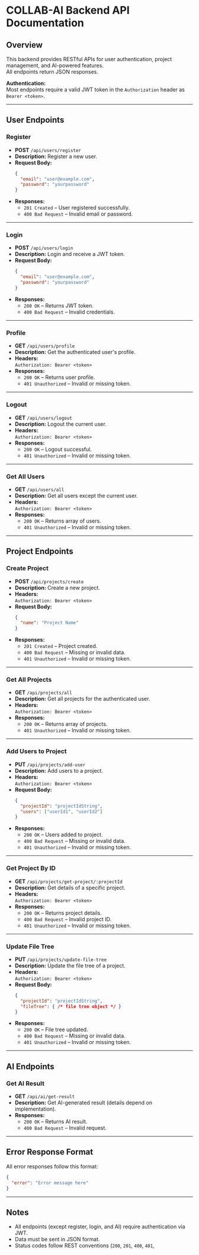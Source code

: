 # COLLAB-AI Backend API Documentation

## Overview

This backend provides RESTful APIs for user authentication, project management, and AI-powered features.  
All endpoints return JSON responses.

**Authentication:**  
Most endpoints require a valid JWT token in the `Authorization` header as `Bearer <token>`.

---

## User Endpoints

### Register

- **POST** `/api/users/register`
- **Description:** Register a new user.
- **Request Body:**
  ```json
  {
    "email": "user@example.com",
    "password": "yourpassword"
  }
  ```
- **Responses:**
  - `201 Created` – User registered successfully.
  - `400 Bad Request` – Invalid email or password.

---

### Login

- **POST** `/api/users/login`
- **Description:** Login and receive a JWT token.
- **Request Body:**
  ```json
  {
    "email": "user@example.com",
    "password": "yourpassword"
  }
  ```
- **Responses:**
  - `200 OK` – Returns JWT token.
  - `400 Bad Request` – Invalid credentials.

---

### Profile

- **GET** `/api/users/profile`
- **Description:** Get the authenticated user's profile.
- **Headers:**  
  `Authorization: Bearer <token>`
- **Responses:**
  - `200 OK` – Returns user profile.
  - `401 Unauthorized` – Invalid or missing token.

---

### Logout

- **GET** `/api/users/logout`
- **Description:** Logout the current user.
- **Headers:**  
  `Authorization: Bearer <token>`
- **Responses:**
  - `200 OK` – Logout successful.
  - `401 Unauthorized` – Invalid or missing token.

---

### Get All Users

- **GET** `/api/users/all`
- **Description:** Get all users except the current user.
- **Headers:**  
  `Authorization: Bearer <token>`
- **Responses:**
  - `200 OK` – Returns array of users.
  - `401 Unauthorized` – Invalid or missing token.

---

## Project Endpoints

### Create Project

- **POST** `/api/projects/create`
- **Description:** Create a new project.
- **Headers:**  
  `Authorization: Bearer <token>`
- **Request Body:**
  ```json
  {
    "name": "Project Name"
  }
  ```
- **Responses:**
  - `201 Created` – Project created.
  - `400 Bad Request` – Missing or invalid data.
  - `401 Unauthorized` – Invalid or missing token.

---

### Get All Projects

- **GET** `/api/projects/all`
- **Description:** Get all projects for the authenticated user.
- **Headers:**  
  `Authorization: Bearer <token>`
- **Responses:**
  - `200 OK` – Returns array of projects.
  - `401 Unauthorized` – Invalid or missing token.

---

### Add Users to Project

- **PUT** `/api/projects/add-user`
- **Description:** Add users to a project.
- **Headers:**  
  `Authorization: Bearer <token>`
- **Request Body:**
  ```json
  {
    "projectId": "projectIdString",
    "users": ["userId1", "userId2"]
  }
  ```
- **Responses:**
  - `200 OK` – Users added to project.
  - `400 Bad Request` – Missing or invalid data.
  - `401 Unauthorized` – Invalid or missing token.

---

### Get Project By ID

- **GET** `/api/projects/get-project/:projectId`
- **Description:** Get details of a specific project.
- **Headers:**  
  `Authorization: Bearer <token>`
- **Responses:**
  - `200 OK` – Returns project details.
  - `400 Bad Request` – Invalid project ID.
  - `401 Unauthorized` – Invalid or missing token.

---

### Update File Tree

- **PUT** `/api/projects/update-file-tree`
- **Description:** Update the file tree of a project.
- **Headers:**  
  `Authorization: Bearer <token>`
- **Request Body:**
  ```json
  {
    "projectId": "projectIdString",
    "fileTree": { /* file tree object */ }
  }
  ```
- **Responses:**
  - `200 OK` – File tree updated.
  - `400 Bad Request` – Missing or invalid data.
  - `401 Unauthorized` – Invalid or missing token.

---

## AI Endpoints

### Get AI Result

- **GET** `/api/ai/get-result`
- **Description:** Get AI-generated result (details depend on implementation).
- **Responses:**
  - `200 OK` – Returns AI result.
  - `400 Bad Request` – Invalid request.

---

## Error Response Format

All error responses follow this format:
```json
{
  "error": "Error message here"
}
```

---

## Notes

- All endpoints (except register, login, and AI) require authentication via JWT.
- Data must be sent in JSON format.
- Status codes follow REST conventions (`200`, `201`, `400`, `401`,